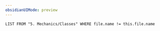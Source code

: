 ```yaml
---
obsidianUIMode: preview
---
```

```dataview
LIST FROM "5. Mechanics/Classes" WHERE file.name != this.file.name
```

